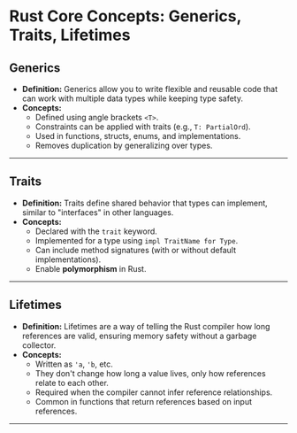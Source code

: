 # Rust Core Concepts: Generics, Traits, Lifetimes

## Generics
- **Definition:** Generics allow you to write flexible and reusable code that can work with multiple data types while keeping type safety.
- **Concepts:**
  - Defined using angle brackets `<T>`.
  - Constraints can be applied with traits (e.g., `T: PartialOrd`).
  - Used in functions, structs, enums, and implementations.
  - Removes duplication by generalizing over types.

---

## Traits
- **Definition:** Traits define shared behavior that types can implement, similar to "interfaces" in other languages.
- **Concepts:**
  - Declared with the `trait` keyword.
  - Implemented for a type using `impl TraitName for Type`.
  - Can include method signatures (with or without default implementations).
  - Enable **polymorphism** in Rust.

---

## Lifetimes
- **Definition:** Lifetimes are a way of telling the Rust compiler how long references are valid, ensuring memory safety without a garbage collector.
- **Concepts:**
  - Written as `'a`, `'b`, etc.
  - They don't change how long a value lives, only how references relate to each other.
  - Required when the compiler cannot infer reference relationships.
  - Common in functions that return references based on input references.

---
